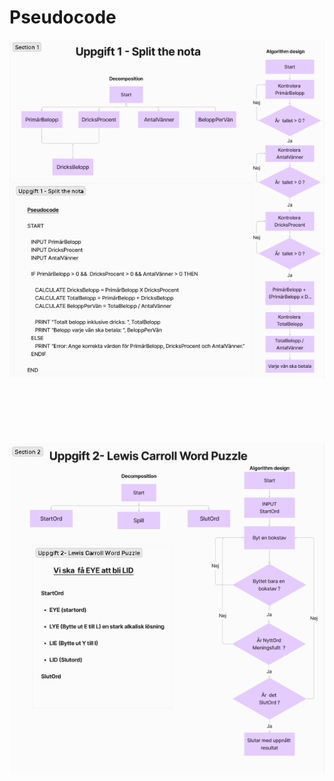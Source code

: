 # Pseudocode
![Split the nota](ScreenShot_SplitNota.png)
<br><br><br><br><br><br><br>
![Lewis Carrol Word Puzzle](ScreenShot_WordPuzzle.png)




